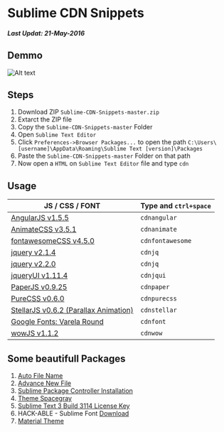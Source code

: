 # Sublime CDN Snippets
##### Last Updat: 21-May-2016

## Demmo

![Alt text](https://n2o0ea-bn1305.files.1drv.com/y3mJEhDCPPzPC-y2kgH1h5u1pX57aTfjR0jvda4jBwSB4vMW5eXD_qmUTX_DVrYMIXWPFfmLJrGsVUtGTAJE3QSoNJ0kYI-pH7Worat5OX8S_0ixsGtirTAhiAvJhevXX8QOu1Rka1Hxz1QUs-JeqGaBMraGnDLhc3_TS5FyOzOgHE/6f5b24ed81548374d5d72376d8cf69b7.gif?psid=1)

## Steps
1. Download ZIP `Sublime-CDN-Snippets-master.zip`
2. Extarct the ZIP file
3. Copy the `Sublime-CDN-Snippets-master` Folder
4. Open `Sublime Text Editor`
5. Click `Preferences->Browser Packages...` to open the path `C:\Users\[username]\AppData\Roaming\Sublime Text [version]\Packages`
6. Paste the `Sublime-CDN-Snippets-master` Folder on that path
7. Now open a `HTML` on `Sublime Text Editor` file and type `cdn` 

## Usage

JS / CSS / FONT | Type and `ctrl+space`
----------------| -------
[AngularJS v1.5.5](https://angularjs.org/) | `cdnangular`
[AnimateCSS v3.5.1](https://daneden.github.io/animate.css/) | `cdnanimate`
[fontawesomeCSS v4.5.0](https://fortawesome.github.io/Font-Awesome/) | `cdnfontawesome`
[jquery v2.1.4](https://jquery.com/) | `cdnjq`
[jquery v2.2.0](https://jquery.com/) | `cdnjq`
[jqueryUI v1.11.4](http://jqueryui.com/) | `cdnjqui`
[PaperJS v0.9.25](http://paperjs.org/) | `cdnpaper`
[PureCSS v0.6.0](http://purecss.io/) | `cdnpurecss`
[StellarJS v0.6.2 (Parallax Animation)](http://markdalgleish.com/projects/stellar.js/) | `cdnstellar`
[Google Fonts: Varela Round](https://www.google.com/fonts) | `cdnfont`
[wowJS v1.1.2](http://mynameismatthieu.com/WOW/) | `cdnwow`

## Some beautifull Packages
1. [Auto File Name](https://github.com/BoundInCode/AutoFileName)
2. [Advance New File](https://github.com/skuroda/Sublime-AdvancedNewFile)
3. [Sublime Package Controller Installation](https://packagecontrol.io/installation)
4. [Theme Spacegray](https://github.com/kkga/spacegray)
5. [Sublime Text 3 Build 3114 License Key](https://fatesinger.com/78252)
6. HACK-ABLE - Sublime Font [Download](https://github.com/arnabmunshi/Sublime-CDN-Snippets/blob/master/Hack-v2_020-ttf.zip?raw=true)
7. [Material Theme](https://packagecontrol.io/packages/Material%20Theme)
